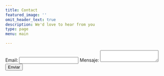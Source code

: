 ```yaml
---
title: Contact
featured_image: ''
omit_header_text: true
description: We'd love to hear from you
type: page
menu: main

---
```

<!-- modify this form HTML and place wherever you want your form -->
<form
  action="https://formspree.io/f/mayrwody"
  method="POST"
>
  <label>
    Email:
    <input type="email" name="email">
  </label>
  <label>
    Mensaje:
    <textarea name="message"></textarea>
  </label>
  <!-- your other form fields go here -->
  <button type="submit">Enviar</button>
</form>
